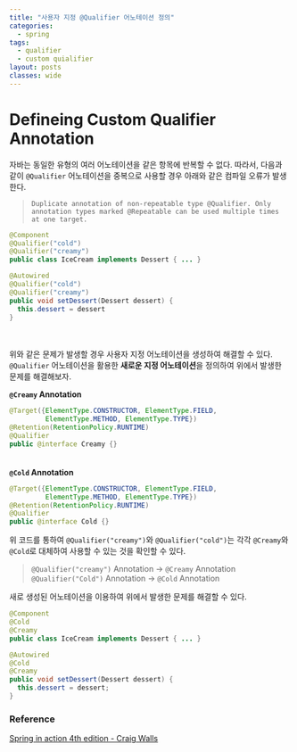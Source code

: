 ```yaml
---
title: "사용자 지정 @Qualifier 어노테이션 정의"
categories:
  - spring
tags:
  - qualifier
  - custom quialifier
layout: posts
classes: wide
---
```


# Defineing Custom Qualifier Annotation

자바는 동일한 유형의 여러 어노테이션을 같은 항목에 반복할 수 없다. 따라서, 다음과 같이 `@Qualifier` 어노테이션을 중복으로 사용할 경우 아래와 같은 컴파일 오류가 발생한다.

> `Duplicate annotation of non-repeatable type @Qualifier. Only annotation types marked @Repeatable can be used multiple times at one target.`

```java
@Component
@Qualifier("cold")
@Qualifier("creamy")
public class IceCream implements Dessert { ... }
```
```java
@Autowired
@Qualifier("cold")
@Qualifier("creamy")
public void setDessert(Dessert dessert) {
  this.dessert = dessert
}
```

　  

위와 같은 문제가 발생할 경우 사용자 지정 어노테이션을 생성하여 해결할 수 있다.  
`@Qualifier` 어노테이션을 활용한 **새로운 지정 어노테이션**을 정의하여 위에서 발생한 문제를 해결해보자.

**`@Creamy` Annotation**
```java
@Target({ElementType.CONSTRUCTOR, ElementType.FIELD, 
         ElementType.METHOD, ElementType.TYPE})
@Retention(RetentionPolicy.RUNTIME)
@Qualifier
public @interface Creamy {}
```
　  
**`@Cold` Annotation**
```java
@Target({ElementType.CONSTRUCTOR, ElementType.FIELD, 
         ElementType.METHOD, ElementType.TYPE})
@Retention(RetentionPolicy.RUNTIME)
@Qualifier
public @interface Cold {}
```


위 코드를 통하여 `@Qualifier("creamy")`와 `@Qualifier("cold")`는 각각 `@Creamy`와 `@Cold`로 대체하여 사용할 수 있는 것을 확인할 수 있다.

> `@Qualifier("creamy")` Annotation -> `@Creamy` Annotation  
> `@Qualifier("Cold")` Annotation -> `@Cold` Annotation  

새로 생성된 어노테이션을 이용하여 위에서 발생한 문제를 해결할 수 있다.

```java
@Component
@Cold
@Creamy
public class IceCream implements Dessert { ... }
```
```java
@Autowired
@Cold
@Creamy
public void setDessert(Dessert dessert) {
  this.dessert = dessert;
}
```

### Reference

[Spring in action 4th edition - Craig Walls](https://www.manning.com/books/spring-in-action-fourth-edition)
